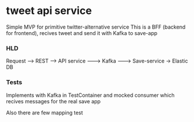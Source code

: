 # tweet api service

Simple MVP for primitive twitter-alternative service
This is a BFF (backend for frontend), recives tweet and send it with Kafka to save-app


### HLD

Request --> REST --> API service ---> Kafka ---> Save-service -> Elastic DB


### Tests

Implements with Kafka in TestContainer and mocked consumer which recives messages for the real save app

Also there are few mapping test
